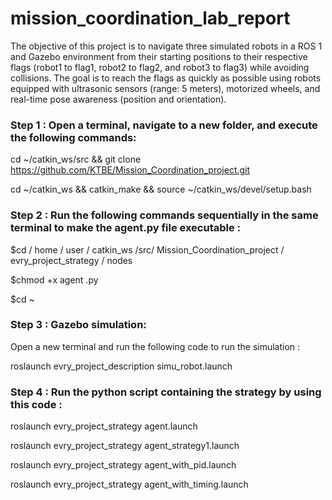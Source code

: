 # mission_coordination_lab_report

The objective of this project is to navigate three simulated robots in a ROS 1 and Gazebo
environment from their starting positions to their respective flags (robot1 to flag1, robot2
to flag2, and robot3 to flag3) while avoiding collisions. The goal is to reach the flags as
quickly as possible using robots equipped with ultrasonic sensors (range: 5 meters),
motorized wheels, and real-time pose awareness (position and orientation).

### Step 1 : Open a terminal, navigate to a new folder, and execute the following commands:

 cd ~/catkin_ws/src && git clone https://github.com/KTBE/Mission_Coordination_project.git

 cd ~/catkin_ws && catkin_make && source ~/catkin_ws/devel/setup.bash

### Step 2 : Run the following commands sequentially in the same terminal to make the agent.py file executable :

 $cd / home / user / catkin_ws /src/ Mission_Coordination_project /
 evry_project_strategy / nodes

 $chmod +x agent .py

 $cd ~

### Step 3 : Gazebo simulation:

Open a new terminal and run the following code to run the simulation : 

roslaunch evry_project_description simu_robot.launch

### Step 4 : Run the python script containing the strategy by using this code :

roslaunch evry_project_strategy agent.launch

roslaunch evry_project_strategy agent_strategy1.launch

roslaunch evry_project_strategy agent_with_pid.launch

roslaunch evry_project_strategy agent_with_timing.launch

